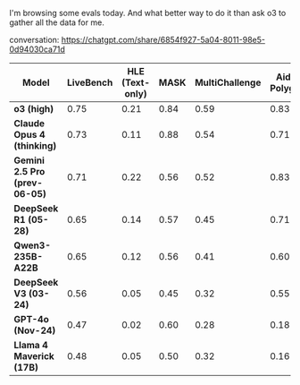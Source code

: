 I'm browsing some evals today. And what better way to do it than ask o3 to gather all the data for me.

conversation: https://chatgpt.com/share/6854f927-5a04-8011-98e5-0d94030ca71d


<!-- <style>
table {
  font-size: 12px;
}
table th,
table td {
  /* padding: 0 !important; */
  min-width: 0px !important;
}
</style> -->
| Model                           | LiveBench | HLE (Text-only) | MASK | MultiChallenge | Aider Polyglot | Vista | Aggregate (no Vista) | Aggregate (with Vista) |
| ------------------------------- | --------- | --------------- | ---- | -------------- | -------------- | ----- | -------------------- | ---------------------- |
| **o3 (high)**                   | 0.75      | 0.21            | 0.84 | 0.59           | 0.83           | 0.50  | **0.64**             | **0.62**               |
| **Claude Opus 4 (thinking)**    | 0.73      | 0.11            | 0.88 | 0.54           | 0.71           | 0.47  | **0.59**             | **0.57**               |
| **Gemini 2.5 Pro (prev-06-05)** | 0.71      | 0.22            | 0.56 | 0.52           | 0.83           | 0.55  | **0.57**             | **0.56**               |
| **DeepSeek R1 (05-28)**         | 0.65      | 0.14            | 0.57 | 0.45           | 0.71           | —     | **0.50**             | 0.42                   |
| **Qwen3-235B-A22B**             | 0.65      | 0.12            | 0.56 | 0.41           | 0.60           | —     | **0.47**             | 0.39                   |
| **DeepSeek V3 (03-24)**         | 0.56      | 0.05            | 0.45 | 0.32           | 0.55           | —     | **0.38**             | 0.32                   |
| **GPT-4o (Nov-24)**             | 0.47      | 0.02            | 0.60 | 0.28           | 0.18           | 0.35  | **0.31**             | 0.32                   |
| **Llama 4 Maverick (17B)**      | 0.48      | 0.05            | 0.50 | 0.32           | 0.16           | 0.38  | **0.30**             | 0.31                   |
